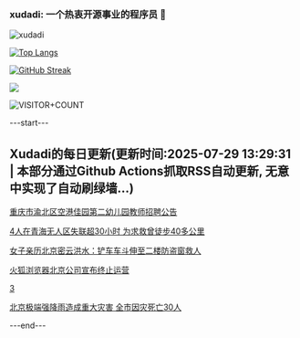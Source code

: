 ### xudadi: 一个热衷开源事业的程序员 👋

![xudadi](https://github-readme-stats-git-masterorgs-github-readme-stats-team.vercel.app/api?username=xudadi)

[![Top Langs](https://github-readme-stats.vercel.app/api/top-langs/?username=xudadi)](https://github.com/anuraghazra/github-readme-stats)

[![GitHub Streak](https://streak-stats.demolab.com?user=xudadi&locale=zh_Hans)](https://git.io/streak-stats)

![](https://raw.githubusercontent.com/xudadi/xudadi/main/assets/github-contribution-grid-snake.svg)

![VISITOR+COUNT](https://komarev.com/ghpvc/?username=xudadi&label=VISITOR+COUNT)


---start---

## Xudadi的每日更新(更新时间:2025-07-29 13:29:31 | 本部分通过Github Actions抓取RSS自动更新, 无意中实现了自动刷绿墙...)

[重庆市渝北区空港佳园第二幼儿园教师招聘公告](https://www.gongkaoleida.com/article/2536060)

[4人在青海无人区失联超30小时 为求救曾徒步40多公里](https://m.163.com/news/article/K5IVKT6L053469M5.html)

[女子亲历北京密云洪水：铲车车斗伸至二楼防盗窗救人](https://m.163.com/news/article/K5J9O6E3053469LG.html)

[火狐浏览器北京公司宣布终止运营](https://m.163.com/news/article/K5ICNMHF053469LG.html)

[3](https://m.163.com/touch/news/sub/domestic)

[北京极端强降雨造成重大灾害 全市因灾死亡30人](https://m.163.com/news/article/K5K84HC60001899O.html)

---end---
